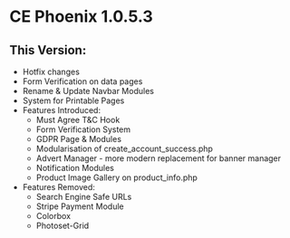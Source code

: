 # CE Phoenix 1.0.5.3
## This Version:
* Hotfix changes
* Form Verification on data pages
* Rename & Update Navbar Modules
* System for Printable Pages
* Features Introduced:
    * Must Agree T&C Hook
    * Form Verification System
    * GDPR Page & Modules
    * Modularisation of create_account_success.php
    * Advert Manager - more modern replacement for banner manager
    * Notification Modules
    * Product Image Gallery on product_info.php
* Features Removed:
    * Search Engine Safe URLs
    * Stripe Payment Module
    * Colorbox
    * Photoset-Grid